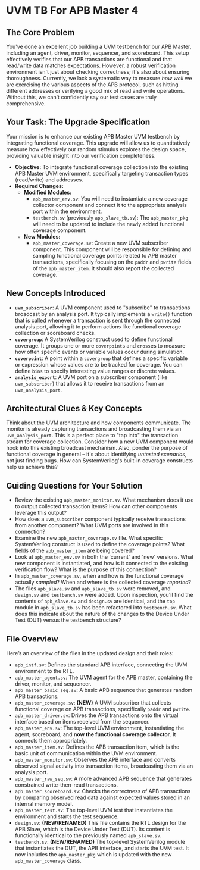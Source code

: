 # UVM TB For APB Master 4

## The Core Problem
You've done an excellent job building a UVM testbench for our APB Master, including an agent, driver, monitor, sequencer, and scoreboard. This setup effectively verifies that our APB transactions are functional and that read/write data matches expectations. However, a robust verification environment isn't just about checking correctness; it's also about ensuring thoroughness. Currently, we lack a systematic way to measure *how well* we are exercising the various aspects of the APB protocol, such as hitting different addresses or verifying a good mix of read and write operations. Without this, we can't confidently say our test cases are truly comprehensive.

## Your Task: The Upgrade Specification
Your mission is to enhance our existing APB Master UVM testbench by integrating functional coverage. This upgrade will allow us to quantitatively measure how effectively our random stimulus explores the design space, providing valuable insight into our verification completeness.

*   **Objective:** To integrate functional coverage collection into the existing APB Master UVM environment, specifically targeting transaction types (read/write) and addresses.
*   **Required Changes:**
    *   **Modified Modules:**
        *   `apb_master_env.sv`: You will need to instantiate a new coverage collector component and connect it to the appropriate analysis port within the environment.
        *   `testbench.sv` (previously `apb_slave_tb.sv`): The `apb_master_pkg` will need to be updated to include the newly added functional coverage component.
    *   **New Modules:**
        *   `apb_master_coverage.sv`: Create a new UVM subscriber component. This component will be responsible for defining and sampling functional coverage points related to APB master transactions, specifically focusing on the `paddr` and `pwrite` fields of the `apb_master_item`. It should also report the collected coverage.

## New Concepts Introduced
*   **`uvm_subscriber`**: A UVM component used to "subscribe" to transactions broadcast by an analysis port. It typically implements a `write()` function that is called whenever a transaction is sent through the connected analysis port, allowing it to perform actions like functional coverage collection or scoreboard checks.
*   **`covergroup`**: A SystemVerilog construct used to define functional coverage. It groups one or more `coverpoint`s and `cross`es to measure how often specific events or variable values occur during simulation.
*   **`coverpoint`**: A point within a `covergroup` that defines a specific variable or expression whose values are to be tracked for coverage. You can define `bins` to specify interesting value ranges or discrete values.
*   **`analysis_export`**: A UVM port on a subscriber component (like `uvm_subscriber`) that allows it to receive transactions from an `uvm_analysis_port`.

## Architectural Clues & Key Concepts
Think about the UVM architecture and how components communicate. The monitor is already capturing transactions and broadcasting them via an `uvm_analysis_port`. This is a perfect place to "tap into" the transaction stream for coverage collection. Consider how a new UVM component would hook into this existing broadcast mechanism. Also, ponder the purpose of functional coverage in general – it's about identifying *untested scenarios*, not just finding bugs. How can SystemVerilog's built-in coverage constructs help us achieve this?

## Guiding Questions for Your Solution
*   Review the existing `apb_master_monitor.sv`. What mechanism does it use to output collected transaction items? How can other components leverage this output?
*   How does a `uvm_subscriber` component typically receive transactions from another component? What UVM ports are involved in this connection?
*   Examine the new `apb_master_coverage.sv` file. What specific SystemVerilog construct is used to define the coverage points? What fields of the `apb_master_item` are being covered?
*   Look at `apb_master_env.sv` in both the 'current' and 'new' versions. What new component is instantiated, and how is it connected to the existing verification flow? What is the purpose of this connection?
*   In `apb_master_coverage.sv`, when and how is the functional coverage actually *sampled*? When and where is the collected coverage *reported*?
*   The files `apb_slave.sv` and `apb_slave_tb.sv` were removed, and `design.sv` and `testbench.sv` were added. Upon inspection, you'll find the contents of `apb_slave.sv` and `design.sv` are identical, and the `top` module in `apb_slave_tb.sv` has been refactored into `testbench.sv`. What does this indicate about the nature of the changes to the Device Under Test (DUT) versus the testbench structure?

## File Overview
Here’s an overview of the files in the updated design and their roles:

*   `apb_intf.sv`: Defines the standard APB interface, connecting the UVM environment to the RTL.
*   `apb_master_agent.sv`: The UVM agent for the APB master, containing the driver, monitor, and sequencer.
*   `apb_master_basic_seq.sv`: A basic APB sequence that generates random APB transactions.
*   `apb_master_coverage.sv`: **(NEW)** A UVM subscriber that collects functional coverage on APB transactions, specifically `paddr` and `pwrite`.
*   `apb_master_driver.sv`: Drives the APB transactions onto the virtual interface based on items received from the sequencer.
*   `apb_master_env.sv`: The top-level UVM environment, instantiating the agent, scoreboard, and **now the functional coverage collector**. It connects them appropriately.
*   `apb_master_item.sv`: Defines the APB transaction item, which is the basic unit of communication within the UVM environment.
*   `apb_master_monitor.sv`: Observes the APB interface and converts observed signal activity into transaction items, broadcasting them via an analysis port.
*   `apb_master_raw_seq.sv`: A more advanced APB sequence that generates constrained write-then-read transactions.
*   `apb_master_scoreboard.sv`: Checks the correctness of APB transactions by comparing observed read data against expected values stored in an internal memory model.
*   `apb_master_test.sv`: The top-level UVM test that instantiates the environment and starts the test sequence.
*   `design.sv`: **(NEW/RENAMED)** This file contains the RTL design for the APB Slave, which is the Device Under Test (DUT). Its content is functionally identical to the previously named `apb_slave.sv`.
*   `testbench.sv`: **(NEW/RENAMED)** The top-level SystemVerilog module that instantiates the DUT, the APB interface, and starts the UVM test. It now includes the `apb_master_pkg` which is updated with the new `apb_master_coverage` class.